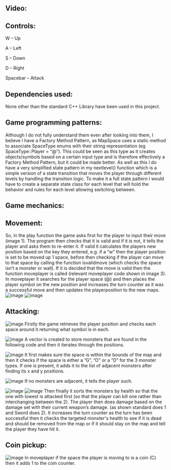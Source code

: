 ## Video: 

 

## Controls: 

W – Up 

A – Left 

S – Down 

D – Right 

Spacebar – Attack 

## Dependencies used: 

None other than the standard C++ Library have been used in this project. 

## Game programming patterns: 

Although I do not fully understand them even after looking into them, I believe I have a Factory Method Pattern, as MapSpace uses a static method to associate SpaceType enums with their string representation (eg SpaceType::Player = “@”). This could be seen as this type as it creates objects/symbols based on a certain input type and is therefore effectively a Factory Method Pattern, but it could be made better. As well as this I do have a very simplified state pattern in my nextlevel() function which is a simple version of a state transition that moves the player through different levels by handling the transition logic. To make it a full state pattern I would have to create a separate state class for each level that will hold the behavior and rules for each level allowing switching between. 

## Game mechanics: 

## Movement: 

So, in the play function the game asks first for the player to input their move (image 1). The program then checks that it is valid and if it is not, it tells the player and asks them to re-enter it. If valid it calculates the players new position based on the key they entered, e.g. if a “w” then the player position is set to be moved up 1 space, before then checking if the player can move to that space by calling the function isvalidmove (which checks the space isn’t a monster or wall). If it is decided that the move is valid then the function moveplayer is called (relevant moveplayer code shown in image 3). In moveplayer it searches for the player space (@) and then places the player symbol on the new position and increases the turn counter as it was a successful move and then updates the playerposition to the new maps.  
![image](https://github.com/user-attachments/assets/015a447c-a7d0-43a0-ac20-cad938ccc101)
![image](https://github.com/user-attachments/assets/cc838c0b-ac69-4dc5-b578-8810ac1e8faf)

## Attacking: 
![image](https://github.com/user-attachments/assets/89d025a0-c23a-4da8-a671-39ced5907530)
Firstly the game retrieves the player position and checks each space around it returning what symbol is in each. 

![image](https://github.com/user-attachments/assets/f64f8be5-8515-45d9-a7d3-f1302286e217)
A vector is created to store monsters that are found in the following code and then it iterates through the positions. 

![image](https://github.com/user-attachments/assets/770a3f79-71ef-4edb-8caa-53a7e51ffe62)
It first makes sure the space is within the bounds of the map and then it checks if the space is either a ”G”, ”O” or a ”D” for the 3 monster types. If one is present, it adds it to the list of adjacent monsters after finding its x and y positions. 

![image](https://github.com/user-attachments/assets/3b99cd91-2d4a-4fa2-874a-eb579d18777a)
If no monsters are adjacent, it tells the player such. 

![image](https://github.com/user-attachments/assets/43f0be85-0b21-4f93-9876-126bb15f4862)
![image](https://github.com/user-attachments/assets/b96c8f2b-cf79-4135-a91c-1d4a0743c0ae)
Then finally it sorts the monsters by health so that the one with lowest is attacked first (so that the player can kill one rather than interchanging between the 2). The player then does damage based on the damage set with their current weapon’s damage. (as shown standard does 1 and Sword does 2). It increases the turn counter as the turn has been successful then it checks the targeted monster's health to see if it is dead and should be removed from the map or if it should stay on the map and tell the player they have hit it. 

## Coin pickup: 
![image](https://github.com/user-attachments/assets/c50c6255-e1a1-408b-8a52-37f07f557b53)
In moveplayer if the space the player is moving to is a coin (C) then it adds 1 to the coin counter.







